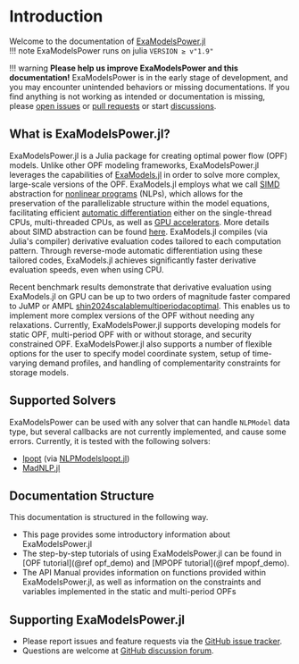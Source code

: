 # Introduction

Welcome to the documentation of [ExaModelsPower.jl](https://github.com/exanauts/ExaModelsPower.jl)	
!!! note
    ExaModelsPower runs on julia `VERSION ≥ v"1.9"`
    
!!! warning
	**Please help us improve ExaModelsPower and this documentation!** ExaModelsPower is in the early stage of development, and you may encounter unintended behaviors or missing documentations. If you find anything is not working as intended or documentation is missing, please [open issues](https://github.com/exanauts/ExaModelsPower.jl/issues) or [pull requests](https://github.com/exanauts/ExaModelsPower.jl/pulls) or start [discussions](https://github.com/exanauts/ExaModelsPower.jl/discussions). 
	
## What is ExaModelsPower.jl?
ExaModelsPower.jl is a Julia package for creating optimal power flow (OPF) models. Unlike other OPF modeling frameworks, ExaModelsPower.jl leverages the capabilities of [ExaModels.jl](https://exanauts.github.io/ExaModels.jl/stable/) in order to solve more complex, large-scale versions of the OPF.  ExaModels.jl employs what we call [SIMD](https://en.wikipedia.org/wiki/Single_instruction,_multiple_data) abstraction for [nonlinear programs](https://en.wikipedia.org/wiki/Nonlinear_programming) (NLPs), which allows for the preservation of the parallelizable structure within the model equations, facilitating efficient [automatic differentiation](https://en.wikipedia.org/wiki/Automatic_differentiation) either on the single-thread CPUs, multi-threaded CPUs, as well as [GPU accelerators](https://en.wikipedia.org/wiki/Graphics_processing_unit). More details about SIMD abstraction can be found [here](https://exanauts.github.io/ExaModels.jl/v0.8/simd/). ExaModels.jl compiles (via Julia's compiler) derivative evaluation codes tailored to each computation pattern. Through reverse-mode automatic differentiation using these tailored codes, ExaModels.jl achieves significantly faster derivative evaluation speeds, even when using CPU.

Recent benchmark results demonstrate that derivative evaluation using ExaModels.jl on GPU can be up to two orders of magnitude faster compared to JuMP or AMPL [shin2024scalablemultiperiodacoptimal](@cite). This enables us to implement more complex versions of the OPF without needing any relaxations. Currently, ExaModelsPower.jl supports developing models for static OPF, multi-period OPF with or without storage, and security constrained OPF. ExaModelsPower.jl also supports a number of flexible options for the user to specify model coordinate system, setup of time-varying demand profiles, and handling of complementarity constraints for storage models. 

## Supported Solvers
ExaModelsPower can be used with any solver that can handle `NLPModel` data type, but several callbacks are not currently implemented, and cause some errors. Currently, it is tested with the following solvers:
- [Ipopt](https://github.com/JuliaSmoothOptimizers/NLPModelsIpopt.jl) (via [NLPModelsIpopt.jl](https://github.com/JuliaSmoothOptimizers/NLPModelsIpopt.jl))
- [MadNLP.jl](https://github.com/MadNLP/MadNLP.jl)

## Documentation Structure
This documentation is structured in the following way.
- This page provides some introductory information about ExaModelsPower.jl
- The step-by-step tutorials of using ExaModelsPower.jl can be found in [OPF tutorial](@ref opf_demo) and [MPOPF tutorial](@ref mpopf_demo).
- The API Manual provides information on functions provided within ExaModelsPower.jl, as well as information on the constraints and variables implemented in the static and multi-period OPFs


## Supporting ExaModelsPower.jl
- Please report issues and feature requests via the [GitHub issue tracker](https://github.com/exanauts/ExaModelsPower.jl/issues).
- Questions are welcome at [GitHub discussion forum](https://github.com/exanauts/ExaModelsPower.jl/discussions).
